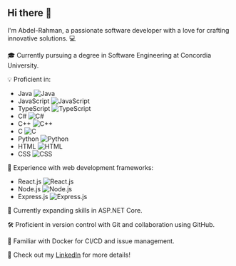 ## Hi there 👋

I'm Abdel-Rahman, a passionate software developer with a love for crafting innovative solutions. 💻

🎓 Currently pursuing a degree in Software Engineering at Concordia University.


💡 Proficient in:
   - Java ![Java](https://img.shields.io/badge/-Java-007396?logo=java&logoColor=white)
   - JavaScript ![JavaScript](https://img.shields.io/badge/-JavaScript-F7DF1E?logo=javascript&logoColor=black)
   - TypeScript ![TypeScript](https://img.shields.io/badge/-TypeScript-3178C6?logo=typescript&logoColor=white)
   - C# ![C#](https://img.shields.io/badge/-C%23-239120?logo=c-sharp&logoColor=white)
   - C++ ![C++](https://img.shields.io/badge/-C++-00599C?logo=c%2B%2B&logoColor=white)
   - C ![C](https://img.shields.io/badge/-C-A8B9CC?logo=c&logoColor=white)
   - Python ![Python](https://img.shields.io/badge/-Python-3776AB?logo=python&logoColor=white)
   - HTML ![HTML](https://img.shields.io/badge/-HTML-E34F26?logo=html5&logoColor=white)
   - CSS ![CSS](https://img.shields.io/badge/-CSS-1572B6?logo=css3&logoColor=white)

🚀 Experience with web development frameworks:
   - React.js ![React.js](https://img.shields.io/badge/-React.js-61DAFB?logo=react&logoColor=black)
   - Node.js ![Node.js](https://img.shields.io/badge/-Node.js-339933?logo=node.js&logoColor=white)
   - Express.js ![Express.js](https://img.shields.io/badge/-Express.js-000000?logo=express&logoColor=white)

🌱 Currently expanding skills in ASP.NET Core.

🛠️ Proficient in version control with Git and collaboration using GitHub.

🐳 Familiar with Docker for CI/CD and issue management.

🔗 Check out my [LinkedIn](https://www.linkedin.com/in/abdel-rahmankhalifa/) for more details!
